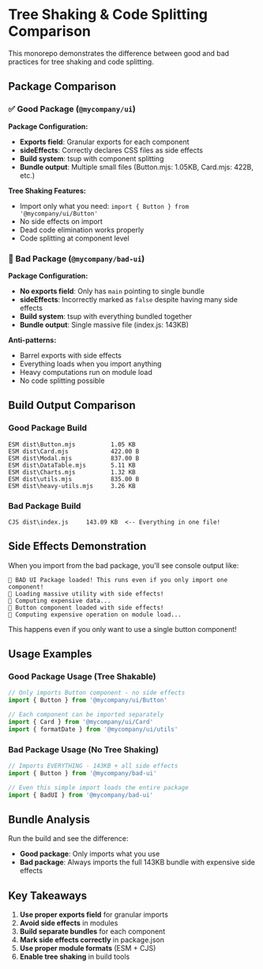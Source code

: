 # Tree Shaking & Code Splitting Comparison

This monorepo demonstrates the difference between good and bad practices for tree shaking and code splitting.

## Package Comparison

### ✅ Good Package (`@mycompany/ui`)

**Package Configuration:**
- **Exports field**: Granular exports for each component
- **sideEffects**: Correctly declares CSS files as side effects
- **Build system**: tsup with component splitting
- **Bundle output**: Multiple small files (Button.mjs: 1.05KB, Card.mjs: 422B, etc.)

**Tree Shaking Features:**
- Import only what you need: `import { Button } from '@mycompany/ui/Button'`
- No side effects on import
- Dead code elimination works properly
- Code splitting at component level

### 🚨 Bad Package (`@mycompany/bad-ui`)

**Package Configuration:**
- **No exports field**: Only has `main` pointing to single bundle
- **sideEffects**: Incorrectly marked as `false` despite having many side effects
- **Build system**: tsup with everything bundled together
- **Bundle output**: Single massive file (index.js: 143KB)

**Anti-patterns:**
- Barrel exports with side effects
- Everything loads when you import anything
- Heavy computations run on module load
- No code splitting possible

## Build Output Comparison

### Good Package Build
```
ESM dist\Button.mjs          1.05 KB
ESM dist\Card.mjs            422.00 B
ESM dist\Modal.mjs           837.00 B
ESM dist\DataTable.mjs       5.11 KB
ESM dist\Charts.mjs          1.32 KB
ESM dist\utils.mjs           835.00 B
ESM dist\heavy-utils.mjs     3.26 KB
```

### Bad Package Build
```
CJS dist\index.js     143.09 KB  <-- Everything in one file!
```

## Side Effects Demonstration

When you import from the bad package, you'll see console output like:
```
🚨 BAD UI Package loaded! This runs even if you only import one component!
🚨 Loading massive utility with side effects!
🚨 Computing expensive data...
🚨 Button component loaded with side effects!
🚨 Computing expensive operation on module load...
```

This happens even if you only want to use a single button component!

## Usage Examples

### Good Package Usage (Tree Shakable)
```typescript
// Only imports Button component - no side effects
import { Button } from '@mycompany/ui/Button'

// Each component can be imported separately
import { Card } from '@mycompany/ui/Card'
import { formatDate } from '@mycompany/ui/utils'
```

### Bad Package Usage (No Tree Shaking)
```typescript
// Imports EVERYTHING - 143KB + all side effects
import { Button } from '@mycompany/bad-ui'

// Even this simple import loads the entire package
import { BadUI } from '@mycompany/bad-ui'
```

## Bundle Analysis

Run the build and see the difference:
- **Good package**: Only imports what you use
- **Bad package**: Always imports the full 143KB bundle with expensive side effects

## Key Takeaways

1. **Use proper exports field** for granular imports
2. **Avoid side effects** in modules
3. **Build separate bundles** for each component
4. **Mark side effects correctly** in package.json
5. **Use proper module formats** (ESM + CJS)
6. **Enable tree shaking** in build tools 